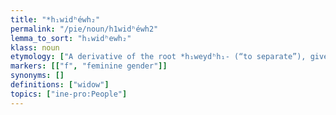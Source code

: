```yaml
---
title: "*h₁widʰéwh₂"
permalink: "/pie/noun/h1widʰéwh2"
lemma_to_sort: "h₁widʰewh₂"
klass: noun
etymology: ["A derivative of the root *h₁weydʰh₁- (“to separate”), given that widows are irreversibly separated from their husbands."]
markers: [["f", "feminine gender"]]
synonyms: []
definitions: ["widow"]
topics: ["ine-pro:People"]
---
```

